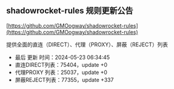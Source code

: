 ## shadowrocket-rules 规则更新公告

[https://github.com/GMOogway/shadowrocket-rules](https://github.com/GMOogway/shadowrocket-rules)

提供全面的直连（DIRECT）、代理（PROXY）、屏蔽（REJECT）列表
- 最后 更新 时间：2024-05-23 06:34:45
- 直连DIRECT列表：75404，update +0
- 代理PROXY 列表：25037，update +0
- 屏蔽REJECT列表：77355，update +337